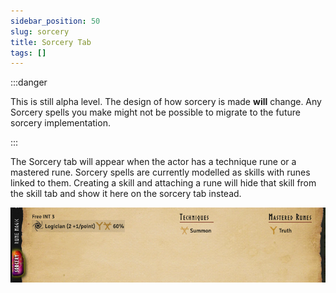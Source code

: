 ```yaml
---
sidebar_position: 50
slug: sorcery
title: Sorcery Tab
tags: []
---
```


:::danger

This is still alpha level. The design of how sorcery is made **will** change. Any Sorcery spells you
make might not be possible to migrate to the future sorcery implementation.

:::

The Sorcery tab will appear when the actor has a technique rune or a mastered rune. Sorcery spells
are currently modelled as skills with runes linked to them. Creating a skill and attaching a rune
will hide that skill from the skill tab and show it here on the sorcery tab instead.

![](sorcery.png)
